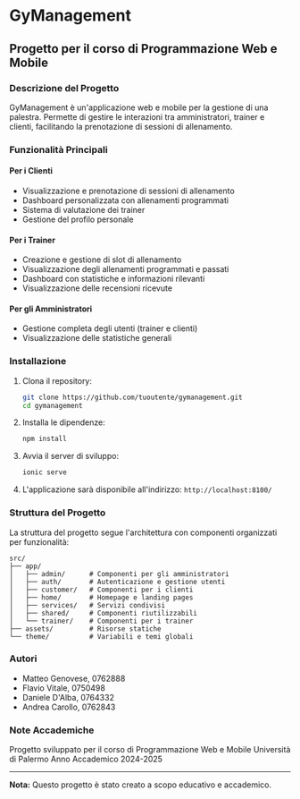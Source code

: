 # GyManagement

## Progetto per il corso di Programmazione Web e Mobile

### Descrizione del Progetto

GyManagement è un'applicazione web e mobile per la gestione di una palestra. Permette di gestire le interazioni tra amministratori, trainer e clienti, facilitando la prenotazione di sessioni di allenamento.

### Funzionalità Principali

#### Per i Clienti
- Visualizzazione e prenotazione di sessioni di allenamento
- Dashboard personalizzata con allenamenti programmati
- Sistema di valutazione dei trainer
- Gestione del profilo personale

#### Per i Trainer
- Creazione e gestione di slot di allenamento
- Visualizzazione degli allenamenti programmati e passati
- Dashboard con statistiche e informazioni rilevanti
- Visualizzazione delle recensioni ricevute

#### Per gli Amministratori
- Gestione completa degli utenti (trainer e clienti)
- Visualizzazione delle statistiche generali

### Installazione

1. Clona il repository:
   ```bash
   git clone https://github.com/tuoutente/gymanagement.git
   cd gymanagement
   ```

2. Installa le dipendenze:
   ```bash
   npm install
   ```

3. Avvia il server di sviluppo:
   ```bash
   ionic serve
   ```

4. L'applicazione sarà disponibile all'indirizzo: `http://localhost:8100/`

### Struttura del Progetto

La struttura del progetto segue l'architettura con componenti organizzati per funzionalità:

```
src/
├── app/
│   ├── admin/      # Componenti per gli amministratori
│   ├── auth/       # Autenticazione e gestione utenti
│   ├── customer/   # Componenti per i clienti
│   ├── home/       # Homepage e landing pages
│   ├── services/   # Servizi condivisi
│   ├── shared/     # Componenti riutilizzabili
│   └── trainer/    # Componenti per i trainer
├── assets/         # Risorse statiche
└── theme/          # Variabili e temi globali
```

### Autori

- Matteo Genovese, 0762888
- Flavio Vitale, 0750498
- Daniele D'Alba, 0764332
- Andrea Carollo, 0762843

### Note Accademiche

Progetto sviluppato per il corso di Programmazione Web e Mobile
Università di Palermo
Anno Accademico 2024-2025

---

**Nota:** Questo progetto è stato creato a scopo educativo e accademico.
